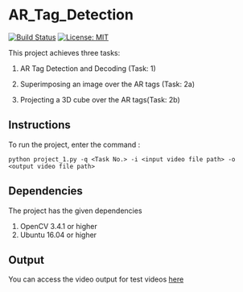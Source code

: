# AR_Tag_Detection
[![Build Status](https://travis-ci.org/AmanVirmani/AR_Tag_Detection.svg?branch=master)](https://travis-ci.org/AmanVirmani/AR_Tag_Detection)
[![License: MIT](https://img.shields.io/badge/License-MIT-yellow.svg)](https://opensource.org/licenses/MIT)

This project achieves three tasks: 


1. AR Tag Detection and Decoding (Task: 1)

2. Superimposing an image over the AR tags (Task: 2a)

3. Projecting a 3D cube over the AR tags(Task: 2b)

## Instructions

To run the project, enter the command :

```
python project_1.py -q <Task No.> -i <input video file path> -o <output video file path>
```

## Dependencies

The project has the given dependencies

1. OpenCV 3.4.1 or higher
2. Ubuntu 16.04 or higher


## Output

You can access the video output for test videos [here](https://drive.google.com/open?id=19_VBLDqDG02S-EWh7dhvYEPvkqqASZ1o)
